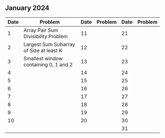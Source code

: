 ## January 2024

| Date | Problem                                 | Date | Problem | Date | Problem |
| ---- | --------------------------------------- | ---- | ------- | ---- | ------- |
| 1    | Array Pair Sum Divisibility Problem     | 11   |         | 21   |         |
| 2    | Largest Sum Subarray of Size at least K | 12   |         | 22   |         |
| 3    | Smallest window containing 0, 1 and 2   | 13   |         | 23   |         |
| 4    |                                         | 14   |         | 24   |         |
| 5    |                                         | 15   |         | 25   |         |
| 6    |                                         | 16   |         | 26   |         |
| 7    |                                         | 17   |         | 27   |         |
| 8    |                                         | 18   |         | 28   |         |
| 9    |                                         | 19   |         | 29   |         |
| 10   |                                         | 20   |         | 30   |         |
|      |                                         |      |         | 31   |         |
